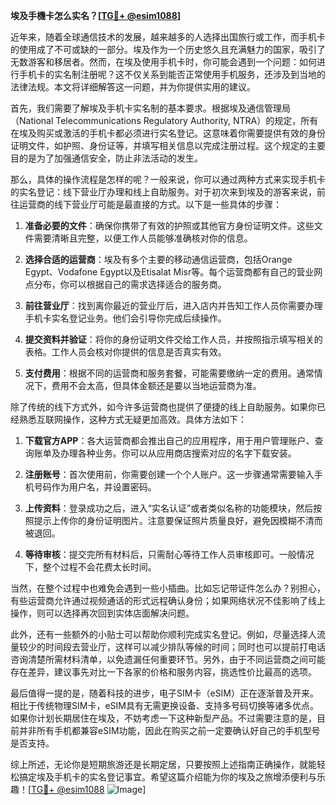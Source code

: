 **埃及手機卡怎么实名？[[TG💪+ @esim1088](https://t.me/s/esim1088)]**

近年来，随着全球通信技术的发展，越来越多的人选择出国旅行或工作，而手机卡的使用成了不可或缺的一部分。埃及作为一个历史悠久且充满魅力的国家，吸引了无数游客和移居者。然而，在埃及使用手机卡时，你可能会遇到一个问题：如何进行手机卡的实名制注册呢？这不仅关系到能否正常使用手机服务，还涉及到当地的法律法规。本文将详细解答这一问题，并为你提供实用的建议。

首先，我们需要了解埃及手机卡实名制的基本要求。根据埃及通信管理局（National Telecommunications Regulatory Authority, NTRA）的规定，所有在埃及购买或激活的手机卡都必须进行实名登记。这意味着你需要提供有效的身份证明文件，如护照、身份证等，并填写相关信息以完成注册过程。这个规定的主要目的是为了加强通信安全，防止非法活动的发生。

那么，具体的操作流程是怎样的呢？一般来说，你可以通过两种方式来实现手机卡的实名登记：线下营业厅办理和线上自助服务。对于初次来到埃及的游客来说，前往运营商的线下营业厅可能是最直接的方式。以下是一些具体的步骤：

1. **准备必要的文件**：确保你携带了有效的护照或其他官方身份证明文件。这些文件需要清晰且完整，以便工作人员能够准确核对你的信息。
   
2. **选择合适的运营商**：埃及有多个主要的移动通信运营商，包括Orange Egypt、Vodafone Egypt以及Etisalat Misr等。每个运营商都有自己的营业网点分布，你可以根据自己的需求选择适合的服务商。

3. **前往营业厅**：找到离你最近的营业厅后，进入店内并告知工作人员你需要办理手机卡实名登记业务。他们会引导你完成后续操作。

4. **提交资料并验证**：将你的身份证明文件交给工作人员，并按照指示填写相关的表格。工作人员会核对你提供的信息是否真实有效。

5. **支付费用**：根据不同的运营商和服务套餐，可能需要缴纳一定的费用。通常情况下，费用不会太高，但具体金额还是要以当地运营商为准。

除了传统的线下方式外，如今许多运营商也提供了便捷的线上自助服务。如果你已经熟悉互联网操作，这种方式无疑更加高效。具体方法如下：

1. **下载官方APP**：各大运营商都会推出自己的应用程序，用于用户管理账户、查询账单及办理各种业务。你可以从应用商店搜索对应的名字下载安装。

2. **注册账号**：首次使用前，你需要创建一个个人账户。这一步骤通常需要输入手机号码作为用户名，并设置密码。

3. **上传资料**：登录成功之后，进入“实名认证”或者类似名称的功能模块，然后按照提示上传你的身份证明图片。注意要保证照片质量良好，避免因模糊不清而被退回。

4. **等待审核**：提交完所有材料后，只需耐心等待工作人员审核即可。一般情况下，整个过程不会花费太长时间。

当然，在整个过程中也难免会遇到一些小插曲。比如忘记带证件怎么办？别担心，有些运营商允许通过视频通话的形式远程确认身份；如果网络状况不佳影响了线上操作，则可以选择再次回到实体店面解决问题。

此外，还有一些额外的小贴士可以帮助你顺利完成实名登记。例如，尽量选择人流量较少的时间段去营业厅，这样可以减少排队等候的时间；同时也可以提前打电话咨询清楚所需材料清单，以免遗漏任何重要环节。另外，由于不同运营商之间可能存在差异，建议事先对比一下各家的价格和服务内容，挑选性价比最高的选项。

最后值得一提的是，随着科技的进步，电子SIM卡（eSIM）正在逐渐普及开来。相比于传统物理SIM卡，eSIM具有无需更换设备、支持多号码切换等诸多优点。如果你计划长期居住在埃及，不妨考虑一下这种新型产品。不过需要注意的是，目前并非所有手机都兼容eSIM功能，因此在购买之前一定要确认好自己的手机型号是否支持。

综上所述，无论你是短期旅游还是长期定居，只要按照上述指南正确操作，就能轻松搞定埃及手机卡的实名登记事宜。希望这篇介绍能为你的埃及之旅增添便利与乐趣！[[TG💪+ @esim1088](https://t.me/s/esim1088) ![Image](https://i.postimg.cc/4NQfJmqS/Snipaste-2025-05-13-00-14-12.png)]